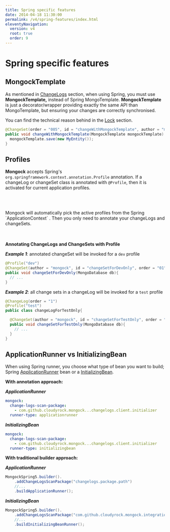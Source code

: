 ```yaml
---
title: Spring specific features
date: 2014-04-18 11:30:00 
permalink: /v4/spring-features/index.html
eleventyNavigation:
  version: v4
  root: true
  order: 9
---
```


# Spring specific features

## MongockTemplate

As mentioned in  [ChangeLogs](/v4/changelogs) section, when using Spring, you must use **MongockTemplate,** instead of Spring MongoTemplate. **MongockTemplate** is just a decorator/wrapper providing exactly the same API than MongoTemplate, but ensuring your changes are correctly synchronised. 

You can find the technical reason behind in the [Lock](/v4/lock) section. 

```java
@ChangeSet(order = "005", id = "changeWithMongockTemplate", author = "mongock")
public void changeWithMongockTemplate(MongockTemplate mongockTemplate) {
  mongockTemplate.save(new MyEntity());
}
```

## Profiles

**Mongock** accepts Spring's `org.springframework.context.annotation.Profile` annotation. If a changeLog or changeSet class is annotated with `@Profile`, then it is activated for current application profiles.

<br><br>
<div class="success">
Mongock will automatically pick the active profiles from the Spring `ApplicationContext` . Then you only need to annotate your changeLogs and changeSets.
</div>
<br><br>

**Annotating ChangeLogs and ChangeSets with Profile**

_**Example 1**_: annotated changeSet will be invoked for a `dev` profile

```java
@Profile("dev")
@ChangeSet(author = "mongock", id = "changeSetForDevOnly", order = "01")
public void changeSetForDevOnly(MongoDatabase db){
  // ...
}
```

_**Example 2**_: all change sets in a changeLog will be invoked for a `test` profile

```java
@ChangeLog(order = "1")
@Profile("test")
public class changeLogForTestOnly{

  @ChangeSet(author = "mongock", id = "changeSetForTestOnly", order = "01")
  public void changeSetForTestOnly(MongoDatabase db){
    // ...
  } 
}
```

## ApplicationRunner vs InitializingBean

When using Spring runner, you choose what type of bean you want to build; Spring [ApplicationRunner](https://docs.spring.io/spring-boot/docs/current/api/org/springframework/boot/ApplicationRunner.html) bean or a [InitializingBean](https://docs.spring.io/spring-framework/docs/current/javadoc-api/org/springframework/beans/factory/InitializingBean.html). 

**With annotation approach:**

***ApplicationRunner***
```yaml
mongock:
  change-logs-scan-package:
    - com.github.cloudyrock.mongock...changelogs.client.initializer
  runner-type: applicationrunner
```


***InitializingBean***
```yaml
mongock:
  change-logs-scan-package:
    - com.github.cloudyrock.mongock...changelogs.client.initializer
  runner-type: initializingbean
```



**With traditional builder approach:**

***ApplicationRunner***
```java
MongockSpring5.builder().
    .addChangeLogsScanPackage("changelogs.package.path")
    //...
    .buildApplicationRunner();
```


***InitializingBean***
```java
MongockSpring5.builder().
    .addChangeLogsScanPackage("com.github.cloudyrock.mongock.integrationtests.spring5.springdata3.changelogs.client.initializer")
    //...
    .buildInitializingBeanRunner();
```




